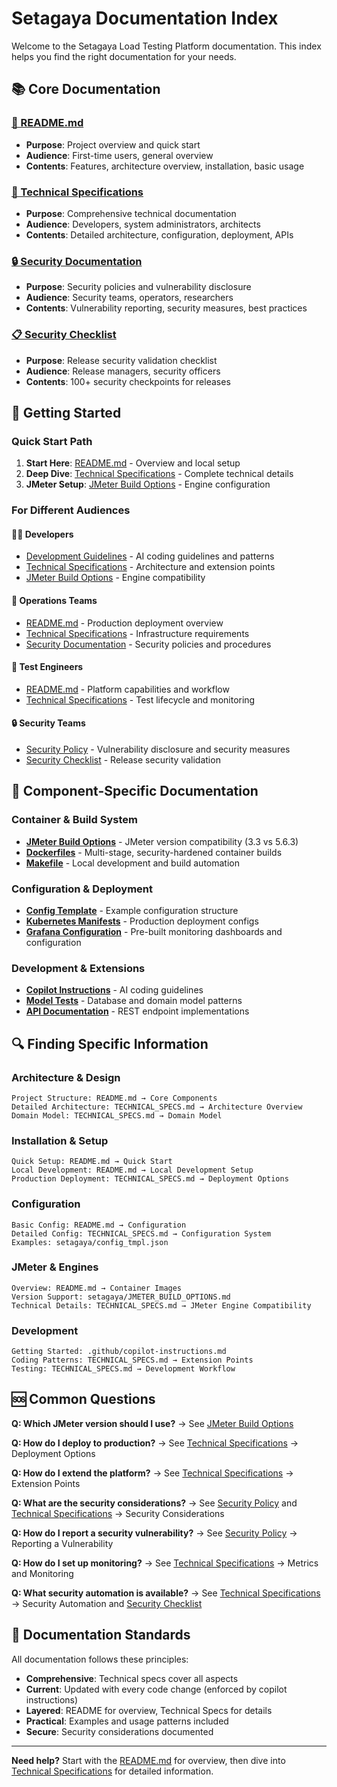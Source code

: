 # Setagaya Documentation Index

Welcome to the Setagaya Load Testing Platform documentation. This index helps you find the right documentation for your
needs.

## 📚 Core Documentation

### [📖 README.md](README.md)

- **Purpose**: Project overview and quick start
- **Audience**: First-time users, general overview
- **Contents**: Features, architecture overview, installation, basic usage

### [🔧 Technical Specifications](TECHNICAL_SPECS.md)

- **Purpose**: Comprehensive technical documentation
- **Audience**: Developers, system administrators, architects
- **Contents**: Detailed architecture, configuration, deployment, APIs

### [🔒 Security Documentation](SECURITY.md)

- **Purpose**: Security policies and vulnerability disclosure
- **Audience**: Security teams, operators, researchers
- **Contents**: Vulnerability reporting, security measures, best practices

### [📋 Security Checklist](.github/SECURITY_CHECKLIST.md)

- **Purpose**: Release security validation checklist
- **Audience**: Release managers, security officers
- **Contents**: 100+ security checkpoints for releases

## 🚀 Getting Started

### Quick Start Path

1. **Start Here**: [README.md](README.md) - Overview and local setup
2. **Deep Dive**: [Technical Specifications](TECHNICAL_SPECS.md) - Complete technical details
3. **JMeter Setup**: [JMeter Build Options](setagaya/JMETER_BUILD_OPTIONS.md) - Engine configuration

### For Different Audiences

#### 👩‍💻 **Developers**

- [Development Guidelines](.github/instructions/copilot.instructions.md) - AI coding guidelines and patterns
- [Technical Specifications](TECHNICAL_SPECS.md) - Architecture and extension points
- [JMeter Build Options](setagaya/JMETER_BUILD_OPTIONS.md) - Engine compatibility

#### 🏢 **Operations Teams**

- [README.md](README.md) - Production deployment overview
- [Technical Specifications](TECHNICAL_SPECS.md) - Infrastructure requirements
- [Security Documentation](SECURITY.md) - Security policies and procedures

#### 🧪 **Test Engineers**

- [README.md](README.md) - Platform capabilities and workflow
- [Technical Specifications](TECHNICAL_SPECS.md) - Test lifecycle and monitoring

#### 🔒 **Security Teams**

- [Security Policy](SECURITY.md) - Vulnerability disclosure and security measures
- [Security Checklist](.github/SECURITY_CHECKLIST.md) - Release security validation

## 📁 Component-Specific Documentation

### Container & Build System

- **[JMeter Build Options](setagaya/JMETER_BUILD_OPTIONS.md)** - JMeter version compatibility (3.3 vs 5.6.3)
- **[Dockerfiles](setagaya/)** - Multi-stage, security-hardened container builds
- **[Makefile](makefile)** - Local development and build automation

### Configuration & Deployment

- **[Config Template](setagaya/config_tmpl.json)** - Example configuration structure
- **[Kubernetes Manifests](kubernetes/)** - Production deployment configs
- **[Grafana Configuration](grafana/)** - Pre-built monitoring dashboards and configuration

### Development & Extensions

- **[Copilot Instructions](.github/instructions/copilot.instructions.md)** - AI coding guidelines
- **[Model Tests](setagaya/model/)** - Database and domain model patterns
- **[API Documentation](setagaya/api/)** - REST endpoint implementations

## 🔍 Finding Specific Information

### Architecture & Design

```
Project Structure: README.md → Core Components
Detailed Architecture: TECHNICAL_SPECS.md → Architecture Overview
Domain Model: TECHNICAL_SPECS.md → Domain Model
```

### Installation & Setup

```
Quick Setup: README.md → Quick Start
Local Development: README.md → Local Development Setup
Production Deployment: TECHNICAL_SPECS.md → Deployment Options
```

### Configuration

```
Basic Config: README.md → Configuration
Detailed Config: TECHNICAL_SPECS.md → Configuration System
Examples: setagaya/config_tmpl.json
```

### JMeter & Engines

```
Overview: README.md → Container Images
Version Support: setagaya/JMETER_BUILD_OPTIONS.md
Technical Details: TECHNICAL_SPECS.md → JMeter Engine Compatibility
```

### Development

```
Getting Started: .github/copilot-instructions.md
Coding Patterns: TECHNICAL_SPECS.md → Extension Points
Testing: TECHNICAL_SPECS.md → Development Workflow
```

## 🆘 Common Questions

**Q: Which JMeter version should I use?** → See [JMeter Build Options](setagaya/JMETER_BUILD_OPTIONS.md)

**Q: How do I deploy to production?** → See [Technical Specifications](TECHNICAL_SPECS.md) → Deployment Options

**Q: How do I extend the platform?** → See [Technical Specifications](TECHNICAL_SPECS.md) → Extension Points

**Q: What are the security considerations?** → See [Security Policy](SECURITY.md) and
[Technical Specifications](TECHNICAL_SPECS.md) → Security Considerations

**Q: How do I report a security vulnerability?** → See [Security Policy](SECURITY.md) → Reporting a Vulnerability

**Q: How do I set up monitoring?** → See [Technical Specifications](TECHNICAL_SPECS.md) → Metrics and Monitoring

**Q: What security automation is available?** → See [Technical Specifications](TECHNICAL_SPECS.md) → Security Automation and
[Security Checklist](.github/SECURITY_CHECKLIST.md)

## 📝 Documentation Standards

All documentation follows these principles:

- **Comprehensive**: Technical specs cover all aspects
- **Current**: Updated with every code change (enforced by copilot instructions)
- **Layered**: README for overview, Technical Specs for details
- **Practical**: Examples and usage patterns included
- **Secure**: Security considerations documented

---

**Need help?** Start with the [README.md](README.md) for overview, then dive into
[Technical Specifications](TECHNICAL_SPECS.md) for detailed information.
